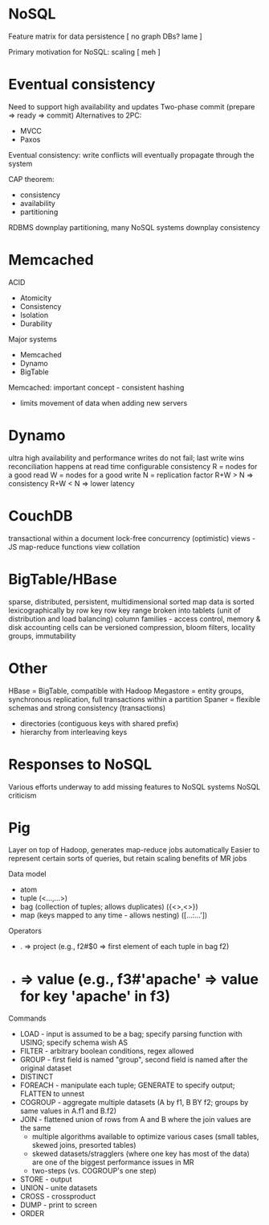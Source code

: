 # NoSQL
Feature matrix for data persistence
[ no graph DBs? lame ]

Primary motivation for NoSQL: scaling
[ meh ]

# Eventual consistency
Need to support high availability and updates
Two-phase commit (prepare => ready => commit)
Alternatives to 2PC: 
* MVCC
* Paxos

Eventual consistency: write conflicts will eventually propagate through the system

CAP theorem:
* consistency
* availability
* partitioning

RDBMS downplay partitioning, many NoSQL systems downplay consistency

# Memcached
ACID
* Atomicity
* Consistency
* Isolation
* Durability

Major systems
* Memcached
* Dynamo
* BigTable

Memcached: important concept - consistent hashing
* limits movement of data when adding new servers

# Dynamo
ultra high availability and performance
writes do not fail; last write wins
reconciliation happens at read time
configurable consistency
R = nodes for a good read
W = nodes for a good write
N = replication factor
R+W > N => consistency
R+W < N => lower latency

# CouchDB
transactional within a document
lock-free concurrency (optimistic)
views - JS map-reduce functions
view collation

# BigTable/HBase
sparse, distributed, persistent, multidimensional sorted map
data is sorted lexicographically by row key
row key range broken into tablets (unit of distribution and load balancing)
column families - access control, memory & disk accounting
cells can be versioned
compression, bloom filters, locality groups, immutability

# Other 
HBase = BigTable, compatible with Hadoop
Megastore = entity groups, synchronous replication, full transactions within a partition
Spaner = flexible schemas and strong consistency (transactions)
* directories (contiguous keys with shared prefix)
* hierarchy from interleaving keys

# Responses to NoSQL
Various efforts underway to add missing features to NoSQL systems
NoSQL criticism

# Pig
Layer on top of Hadoop, generates map-reduce jobs automatically
Easier to represent certain sorts of queries, but retain scaling benefits of MR jobs

Data model
* atom
* tuple (<...,...>)
* bag (collection of tuples; allows duplicates) ({<>,<>})
* map (keys mapped to any time - allows nesting) ([...:...'])

Operators
* . => project (e.g., f2#$0 => first element of each tuple in bag f2)
* # => value (e.g., f3#'apache' => value for key 'apache' in f3)

Commands
* LOAD - input is assumed to be a bag; specify parsing function with USING; specify schema wish AS
* FILTER - arbitrary boolean conditions, regex allowed
* GROUP - first field is named "group", second field is named after the original dataset
* DISTINCT
* FOREACH - manipulate each tuple; GENERATE to specify output; FLATTEN to unnest
* COGROUP - aggregate multiple datasets (A by f1, B BY f2; groups by same values in A.f1 and B.f2)
* JOIN - flattened union of rows from A and B where the join values are the same
  * multiple algorithms available to optimize various cases (small tables, skewed joins, presorted tables)
  * skewed datasets/stragglers (where one key has most of the data) are one of the biggest performance issues in MR
  * two-steps (vs. COGROUP's one step)
* STORE - output
* UNION - unite datasets
* CROSS - crossproduct
* DUMP - print to screen
* ORDER





